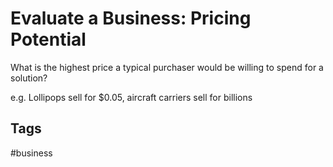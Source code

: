 # Evaluate a Business: Pricing Potential

What is the highest price a typical purchaser would be willing to spend for a solution?  

e.g. Lollipops sell for $0.05, aircraft carriers sell for billions  

## Tags
#business
